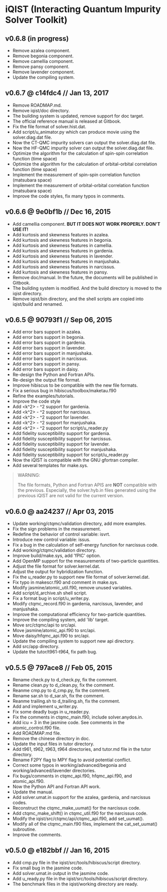 # iQIST (Interacting Quantum Impurity Solver Toolkit)

## v0.6.8 (in progress)

* Remove azalea component.
* Remove begonia component.
* Remove camellia component.
* Remove pansy component.
* Remove lavender component.
* Update the compiling system.

## v0.6.7 @ c14fdc4 // Jan 13, 2017

* Remove ROADMAP.md.
* Remove iqist/doc directory.
* The building system is updated, remove support for doc target.
* The official reference manual is released at Gitbook.
* Fix the file format of solver.hist.dat.
* Add script/u_animator.py which can produce movie using the solver.diag.dat file.
* Now the CT-QMC impurity solvers can output the solver.diag.dat file.
* Now the HF-QMC impurity solver can output the solver.diag.dat file.
* Optimize the algorithm for the calculation of spin-spin correlation function (time space)
* Optimize the algorithm for the calculation of orbital-orbital correlation function (time space)
* Implement the measurement of spin-spin correlation function (matsubara space)
* Implement the measurement of orbital-orbital correlation function (matsubara space)
* Improve the code styles, fix many typos in comments.

## v0.6.6 @ 9e0bf1b // Dec 16, 2015

* Add camellia component. **BUT IT DOES NOT WORK PROPERLY. DON'T USE IT!**
* Add kurtosis and skewness features in azalea.
* Add kurtosis and skewness features in begonia.
* Add kurtosis and skewness features in camellia.
* Add kurtosis and skewness features in gardenia.
* Add kurtosis and skewness features in lavender.
* Add kurtosis and skewness features in manjushaka.
* Add kurtosis and skewness features in narcissus.
* Add kurtosis and skewness features in pansy.
* Remove doc/manual. In the future, the documents will be published in Gitbook.
* The building system is modified. And the build directory is moved to the iqist directory.
* Remove iqist/bin directory, and the shell scripts are copied into iqist/build and renamed.

## v0.6.5 @ 90793f1 // Sep 06, 2015

* Add error bars support in azalea.
* Add error bars support in begonia.
* Add error bars support in gardenia.
* Add error bars support in lavender.
* Add error bars support in manjushaka.
* Add error bars support in narcissus.
* Add error bars support in pansy.
* Add error bars support in daisy.
* Re-design the Python and Fortran APIs.
* Re-design the output file format.
* Improve hibiscus to be compatible with the new file formats.
* Fix a serious bug in hibiscus/toolbox/maketau.f90
* Refine the examples/tutorials.
* Improve the code style
* Add <k^2> - <k>^2 support for gardenia.
* Add <k^2> - <k>^2 support for narcissus.
* Add <k^2> - <k>^2 support for lavender.
* Add <k^2> - <k>^2 support for manjushaka.
* Add <k^2> - <k>^2 support for script/u\_reader.py
* Add fidelity susceptibility support for gardenia.
* Add fidelity susceptibility support for narcissus.
* Add fidelity susceptibility support for lavender.
* Add fidelity susceptibility support for manjushaka.
* Add fidelity susceptibility support for script/u\_reader.py
* Now the iQIST is compatible with the GNU gfortran compiler.
* Add several templates for make.sys.

> WARNING:
>
> The file formats, Python and Fortran APIS are **NOT** compatible with the previous. Especially, the solver.hyb.in files generated using the previous iQIST are not valid for the current version.

## v0.6.0 @ aa24237 // Apr 03, 2015

* Update working/ctqmc/validation directory, add more examples.
* Fix the sign problems in the measurement.
* Redefine the behavior of control variable: isvrt.
* Introduce new control variable: issus.
* Fix a bug in the calculation of self-energy function for narcissus code.
* Add working/ctqmc/validation directory.
* Improve build/make.sys, add 'fPIC' option.
* Add OpenMP support for the measurements of two-particle quantities.
* Adjust the file format for solver.kernel.dat.
* Adjust the output for hybridization function.
* Fix the u\_reader.py to support new file format of solver.kernel.dat.
* Fix typo in makescr.f90 and comment in make.sys.
* Modify jasmine/atomic\_util.f90, remove unused variables.
* Add script/d\_archive.sh shell script.
* Fix a format bug in script/u\_writer.py.
* Modify ctqmc\_record.f90 in gardenia, narcissus, lavender, and manjushaka.
* Improve the computational efficiency for two-particle quantities.
* Improve the compiling system, add 'lib' target.
* Move src/ctqmc/api to src/api.
* Move jasmine/atomic\_api.f90 to src/api.
* Move daisy/hfqmc\_api.f90 to src/api.
* Update the compiling system to support new api directory.
* Add src/app directory.
* Update the tutor/t961-t964, fix path bug.

## v0.5.5 @ 797ace8 // Feb 05, 2015

* Rename check.py to d\_check.py, fix the comment.
* Rename clean.py to d\_clean.py, fix the comment.
* Reanme cmp.py to d\_cmp.py, fix the comment.
* Rename sar.sh to d\_sar.sh, fix the comment.
* Reanme trailing.sh to d\_trailing.sh, fix the comment.
* Add and implement u\_writer.py.
* Fix some deadly bugs in u\_reader.py.
* Fix the comments in ctqmc\_main.f90, include solver.anydos.in.
* Add icu = 3 in the jasmine code. See comments in the atomic\_control.f90 file.
* Add ROADMAP.md file.
* Remove the chinese directory in doc.
* Update the input files in tutor directory.
* Add t961, t962, t963, t964 directories, and tutor.md file in the tutor directory.
* Rename F2PY flag to MPY flag to avoid potential conflict.
* Correct some typos in working/advanced/begonia and working/advanced/lavender directories.
* Fix bugs/comments in ctqmc\_api.f90, hfqmc\_api.f90, and atomic\_api.f90.
* Now the Python API and Fortran API work.
* Update the manual.
* Add solver.umat.in support for the azalea, gardenia, and narcissus codes.
* Reconstruct the ctqmc\_make\_uumat() for the narcissus code.
* Add ctqmc\_make\_shift() in ctqmc\_util.f90 for the narcissus code.
* Modify the iqist/src/ctqmc/api/ctqmc\_api.f90, add set\_uumat().
* Modify all of the ctqmc\_main.f90 files, implement the cat\_set\_uumat() subroutine.
* Improve the comments.

## v0.5.0 @ e182bbf // Jan 16, 2015

* Add cmp.py file in the iqist/src/tools/hibiscus/script directory.
* Fix small bug in the jasmine code.
* Add solver.umat.in output in the jasmine code.
* Add u\_ready.py file in the iqist/src/tools/hibiscus/script directory.
* The benchmark files in the iqist/working directory are ready.
